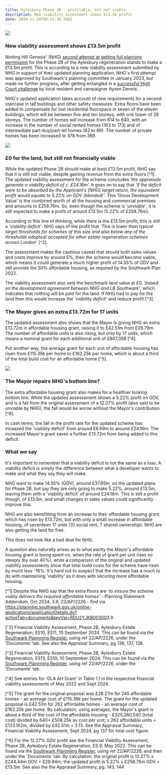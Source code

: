 ```yaml
---
title: Aylesbury Phase 2B - profitable, but not viable
description: New viability assessment shows £13.5m profit
date: 2024-11-28T09:15:39.596Z
---
```

![](img/22_ap_2226-design_and_access_statement__part_15_.-3521594.pdf-adobe-acrobat-reader-64-bit-09_11_2024-16_32_16.png)

### New viability assessment shows £13.5m profit

Notting Hill Genesis' (NHG) [second attempt at getting full planning permission](https://www.35percent.org/posts/aylesbury-phase-2b-notting-hill-genesis-try-again/) for the Phase 2B of the Aylesbury regeneration stands to make a £13.5m profit.  This is according to a new viability assessment submitted by NHG in support of their updated planning application.  NHG's first attempt was approved by Southwark's planning committee in January 2023, but made no further progress, after getting entangled in a [successful High Court challenge](https://www.35percent.org/posts/ayllesbury-planning-decision-quashed/) by local resident and campaigner Aysen Dennis.

NHG's updated application takes account of new requirements for a second staircase in tall buildings and other safety measures.  Extra floors have been added to compensate for lost residential floorspace in seven of the eleven buildings, which will be between five and ten storeys, with one tower of 26 storeys.  The number of homes will increase from 614 to 640, with an increase in the number of social rented homes (163 to 173) and of intermediate part-buy/part-let homes (82 to 89). The number of private homes has been increased to 378 from 369.  

![](img/exhibition_boards_150624.pdf-adobe-acrobat-reader-64-bit-11_11_2024-09_52_45.png)

### £0 for the land, but still not financially viable

While the updated Phase 2B should make at least £13.5m profit, NHG say that it is still not viable, despite gaining revenue from the extra floors [^1].  The  updated viability assessment for the scheme concludes *'the appraisals generate a viability deficit of c. £24.16m'.*  It goes on to say that *'if the deficit were to be absorbed by the Applicant's* \[NHG] *target return, the equivalent profit would equate to 5.22% on GDV (blended)'*.  This 'Gross Development Value' is the combined worth of all the housing and commercial premises and amounts to £258.76m.  So, even though the scheme is *'unviable'*, it is still expected to make a profit of around £13.5m (5.22% of £258.76m).

According to this line of thinking, while there is the £13.5m profit, this is still a *'viability deficit'*.  NHG says of the profit that *'This is lower than typical target thresholds for schemes of this size and also below any of the thresholds adopted/ accepted for other estate regeneration schemes across London'* [^2].

The assessment makes the cautious caveat that should both sales values and costs improve by around 5%, then the scheme would become viable, which means it could generate a much higher profit of 14.55% of GDV and still provide the 50% affordable housing, as required by the Southwark Plan 2022. 

The viability assessment also sets the benchmark land value at £0, *'based on the development agreement between NHG and LB Southwark'*, which indicates that nothing will be paid for the land.  If NHG had to pay for the land then this would increase the *'viability deficit'* and reduce profit [^3].

### The Mayor gives an extra £13.72m for 17 units

The updated assessment also shows that the Mayor is giving NHG an extra £13.72m in affordable housing grant, raising it to £42.51m from £28.79m.  The number of affordable units is also rising, but only by 17 units, which means a nominal grant for each additional unit of £807,058 [^4].

Put another way, the average grant for each unit of affordable housing has risen from £115.39k per home to £162.25k per home, which is about a third of the total build cost for an affordable home [^5].

![](img/image_financial_viability_assessments_gla_ah_grants_310125.png)

### The Mayor repairs NHG's bottom line?

The extra affordable housing grant also makes for a healthier looking bottom line.  While the updated assessement shows a 5.22% profit on GDV, and is a fall from the original assessment of a 12.27% profit (also said to be unviable by NHG), the fall would be worse without the Mayor's contribution [^6].

In cash terms, the fall in the profit rate for the updated scheme has inceased the 'viability deficit' from around £6.69m to around £24.16m.  The increased Mayor's grant saves a further £13.72m from being added to this deficit.

### What we say

It's important to remember that a viability deficit is not the same as a loss.  A viability deficit is simply the difference between what a developer wants to make and what they say they will make.

NHG want to make 14.55% (GDV), around £37.65m, on the updated plans for Phase 2B, but say they are only going to make 5.22%, around £13.5m, leaving them with a 'viability deficit' of around £24.16m.  This is still a profit though, of £13.5m, and small changes in sales values could significantly improve this. 

NHG are also benefitting from an increase to their affordable housing grant, which has risen by £13.72m, but with only a small increase in affordable housing, of seventeen 17 units (10 social rent, 7 shared ownership).  NHG are also getting the land for free. 

This does not look like a bad deal for NHG.  

A question also naturally arises as to what eactly the Mayor's affordable housing grant is being spent on, when the rate of grant per unit rises so steeply (by over 40%), while a comparison of the original and updated viability assessments show that total build costs for the scheme have risen by much less -16%.  It's hard not to suspect that the increase has a much to do with maintaining 'viability' as it does with securing more affordable housing.

[^1] Despite this NHG say that the extra floors are *'to ensure the scheme viably delivers the required affordable homes' -* Planning Statement Addendum, Oct 2024, 3.9, 22/AP/2226 - find via <https://planning.southwark.gov.uk/online-applications/applicationDetails.do?activeTab=documents&keyVal=RDU2YJKB00300>3.9

[^2] Financial Viability Assessment, Phase 2B, Aylesbury Estate Regeneration, ES10, ES11, 10 September 2024. This can be found via the [Southwark Plannning Register](https://planning.southwark.gov.uk/online-applications/), using ref 22/AP/2226, under the 'Documents' tab.   See also the Appraisal Summary, pg 136, 137, 138.

[^3] Financial Viability Assessment, Phase 2B, Aylesbury Estate Regeneration, ES13, ES10, 10 September 2024. This can be found via the [Southwark Plannning Register](https://planning.southwark.gov.uk/online-applications/), using ref 22/AP/2226, under the 'Documents' tab.

[^4] See entries for 'GLA AH Grant' in Table 1.1 in the respective financial viability assessments of May 2022 and Sept 2024.

[^5] The grant for the original proposal was £28.27m for 245 affordable homes - an average cost of £115.39k per home.  The grant for the updated proposal is £42.51m for 262 affordable homes - an average cost of £162.25k per home.   By calculation, using averages, the Mayor's grant is about a third of the cost of the affordable housing - £325,280,540 (total cost) divided by 640= £508.25k av cost per unit; x 262 affordable units = £133.162m; divided by £42.51m = 3.13.  See the Appraisal Summary, Financial Viability Assessment, Sept 2024, pg 137 for total cost figure. 

[^6] For the 12.27% GDV profit see the Financial Viability Assessment, Phase 2B, Aylesbury Estate Regeneration, ES 9, May 2022. This can be found via the [Southwark Plannning Register](https://planning.southwark.gov.uk/online-applications/), using ref 22/AP/2226, and then under the 'Documents' tab.  By calculation, the original profit is 12.27% x £244.44m GDV = £29.94m; the updated profit is 5.22% x £258.76m GDV = £13.5m.  See also the the Appraisal Summary, pg. 143, 144